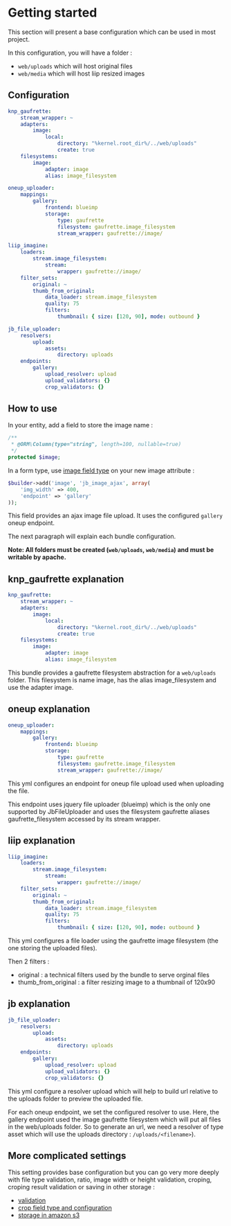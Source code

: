 Getting started
===============

This section will present a base configuration which can be used in most project.

In this configuration, you will have a folder :
* `web/uploads` which will host original files
* `web/media` which will host liip resized images

Configuration
-------------

``` yml
knp_gaufrette:
    stream_wrapper: ~
    adapters:
        image:
            local:
                directory: "%kernel.root_dir%/../web/uploads"
                create: true
    filesystems:
        image:
            adapter: image
            alias: image_filesystem

oneup_uploader:
    mappings:
        gallery:
            frontend: blueimp
            storage:
                type: gaufrette
                filesystem: gaufrette.image_filesystem
                stream_wrapper: gaufrette://image/

liip_imagine:
    loaders:
        stream.image_filesystem:
            stream:
                wrapper: gaufrette://image/
    filter_sets:
        original: ~
        thumb_from_original:
            data_loader: stream.image_filesystem
            quality: 75
            filters:
                thumbnail: { size: [120, 90], mode: outbound }

jb_file_uploader:
    resolvers:
        upload:
            assets:
                directory: uploads
    endpoints:
        gallery:
            upload_resolver: upload
            upload_validators: {}
            crop_validators: {}
```

How to use
----------

In your entity, add a field to store the image name :

``` php
/**
 * @ORM\Column(type="string", length=100, nullable=true)
 */
protected $image;
```

In a form type, use [image field type](../file_upload/image.md) on your new image attribute :

``` php
$builder->add('image', 'jb_image_ajax', array(
    'img_width' => 400,
    'endpoint' => 'gallery'
));
```

This field provides an ajax image file upload. It uses the configured `gallery` oneup endpoint.

The next paragraph will explain each bundle configuration.

__Note: All folders must be created (`web/uploads`, `web/media`) and must be writable by apache.__

knp_gaufrette explanation
-------------------------

``` yml
knp_gaufrette:
    stream_wrapper: ~
    adapters:
        image:
            local:
                directory: "%kernel.root_dir%/../web/uploads"
                create: true
    filesystems:
        image:
            adapter: image
            alias: image_filesystem
```

This bundle provides a gaufrette filesystem abstraction for a `web/uploads` folder.
This filesystem is name image, has the alias image_filesystem and use the adapter image.

oneup explanation
-----------------

``` yml
oneup_uploader:
    mappings:
        gallery:
            frontend: blueimp
            storage:
                type: gaufrette
                filesystem: gaufrette.image_filesystem
                stream_wrapper: gaufrette://image/
```

This yml configures an endpoint for oneup file upload used when uploading the file.

This endpoint uses jquery file uploader (blueimp) which is the only one supported by JbFileUploader
and uses the filesystem gaufrette aliases gaufrette_filesystem accessed by its stream wrapper.

liip explanation
----------------

``` yml
liip_imagine:
    loaders:
        stream.image_filesystem:
            stream:
                wrapper: gaufrette://image/
    filter_sets:
        original: ~
        thumb_from_original:
            data_loader: stream.image_filesystem
            quality: 75
            filters:
                thumbnail: { size: [120, 90], mode: outbound }
```

This yml configures a file loader using the gaufrette image filesystem (the one storing the uploaded files).

Then 2 filters :
* original : a technical filters used by the bundle to serve orginal files
* thumb_from_original : a filter resizing image to a thumbnail of 120x90

jb explanation
--------------

``` yml
jb_file_uploader:
    resolvers:
        upload:
            assets:
                directory: uploads
    endpoints:
        gallery:
            upload_resolver: upload
            upload_validators: {}
            crop_validators: {}
```

This yml configure a resolver upload which will help to build url relative to the uploads folder to preview the uploaded file.

For each oneup endpoint, we set the configured resolver to use. Here, the gallery endpoint used the image gaufrette filesystem which will put
 all files in the web/uploads folder. So to generate an url, we need a resolver of type asset which will use the uploads directory : `/uploads/<filename>`).

More complicated settings
-------------------------

This setting provides base configuration but you can go very more deeply with file type validation, ratio, image width or height validation, croping, croping result validation
or saving in other storage :
* [validation](validation.md)
* [crop field type and configuration](../file_upload/crop.md)
* [storage in amazon s3](../advanced/amazons3.md)